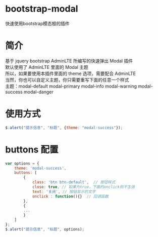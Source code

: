 # bootstrap-modal
快速使用bootstrap模态框的插件
# 简介

基于 jquery bootstrap AdminLTE 所编写的快速弹出 Modal 插件<br />
默认使用了 AdminLTE 里面的 Modal 主题<br />
所以，如果要使用本插件里面的 theme 选项，需要配合 AdminLTE <br />
当然，你也可以自定义主题，你只需要重写下面的任意一个样式<br />
主题：modal-default modal-primary modal-info modal-warning modal-success modal-danger
# 使用方式

``` javascript
$.alert("提示信息", "标题", {theme: "modal-success"});
```
# buttons 配置

``` javascript
var options = {
	theme: 'modal-success',
	buttons: [
		{
			class: 'btn btn-default',  // 按钮样式
			close: true, // 如果为true，下面的onclick则不生效
			text: '关闭', // 按钮显示的文字
			onclick : function(){}  // 回调函数
		},
		{
		...
		}
	]
};
$.alert("提示信息", "标题", options);
```
